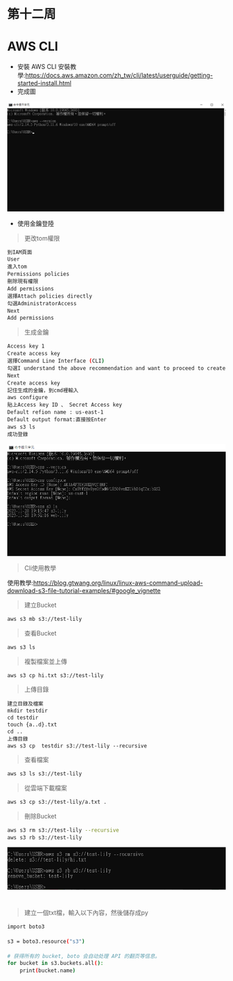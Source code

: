 # 第十二周
# AWS CLI
* 安裝 AWS CLI
安裝教學:https://docs.aws.amazon.com/zh_tw/cli/latest/userguide/getting-started-install.html
* 完成圖
<img src="../pic/1205.png">

* 使用金鑰登陸
> 更改tom權限
```sh
到IAM頁面
User
進入tom
Permissions policies 
刪除現有權限
Add permissions
選擇Attach policies directly
勾選AdministratorAccess
Next
Add permissions
```
> 生成金鑰
```sh
Access key 1
Create access key
選擇Command Line Interface (CLI)
勾選I understand the above recommendation and want to proceed to create an access key.
Next
Create access key
記住生成的金鑰，到cmd裡輸入
aws configure
貼上Access key ID 、 Secret Access key
Default refion name : us-east-1
Default output format:直接按Enter
aws s3 ls
成功登錄
```
<img src="../pic/1205-1.png">

> Cli使用教學

使用教學:https://blog.gtwang.org/linux/linux-aws-command-upload-download-s3-file-tutorial-examples/#google_vignette

> 建立Bucket
```sh
aws s3 mb s3://test-lily
```
> 查看Bucket
```sh
aws s3 ls
```
> 複製檔案並上傳
```sh
aws s3 cp hi.txt s3://test-lily
```
> 上傳目錄
```
建立目錄及檔案
mkdir testdir
cd testdir
touch {a..d}.txt
cd ..
上傳目錄
aws s3 cp  testdir s3://test-lily --recursive
```
> 查看檔案
```sh
aws s3 ls s3://test-lily
```
> 從雲端下載檔案
```sh
aws s3 cp s3://test-lily/a.txt .
```
> 刪除Bucket
```sh
aws s3 rm s3://test-lily --recursive
aws s3 rb s3://test-lily
```
<img src="../pic/1205-2.png">

# 
> 建立一個txt檔，輸入以下內容，然後儲存成py

```sh
import boto3

s3 = boto3.resource("s3")

# 获得所有的 bucket, boto 会自动处理 API 的翻页等信息。
for bucket in s3.buckets.all():
    print(bucket.name)
```

